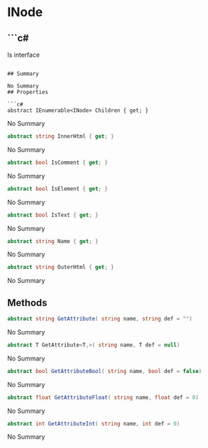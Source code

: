 # INode

## ```c#
Is interface
```

## Summary

No Summary
## Properties

```c#
abstract IEnumerable<INode> Children { get; } 
```
No Summary
```c#
abstract string InnerHtml { get; } 
```
No Summary
```c#
abstract bool IsComment { get; } 
```
No Summary
```c#
abstract bool IsElement { get; } 
```
No Summary
```c#
abstract bool IsText { get; } 
```
No Summary
```c#
abstract string Name { get; } 
```
No Summary
```c#
abstract string OuterHtml { get; } 
```
No Summary
## Methods

```c#
abstract string GetAttribute( string name, string def = "") 
```
No Summary
```c#
abstract T GetAttribute<T,>( string name, T def = null) 
```
No Summary
```c#
abstract bool GetAttributeBool( string name, bool def = false) 
```
No Summary
```c#
abstract float GetAttributeFloat( string name, float def = 0) 
```
No Summary
```c#
abstract int GetAttributeInt( string name, int def = 0) 
```
No Summary
